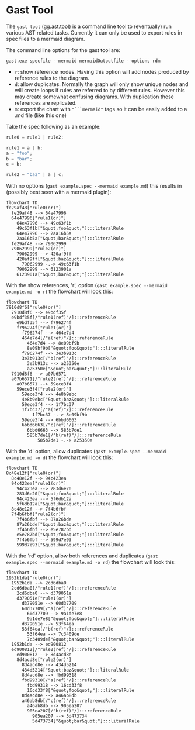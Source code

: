 # Gast Tool

The `gast tool` ([gg.ast.tool](../c_sharp/gg.ast.tool/Program.cs)) is a command line tool to (eventually) run various AST related tasks. Currently it can only be used to export rules in spec files to a mermaid diagram.

The command line options for the gast tool are:

`gast.exe specfile --mermaid mermaidOutputfile --options rdm`

* `r`: show reference nodes. Having this option will add nodes produced by reference rules to the diagram.
* `d`: allow duplicates. Normally the graph will only show unique nodes and will create loops if rules  are referred to by different rules. However this may create somewhat confusing diagrams. With duplication these references are replicated.
* `m`: export the chart with `"```mermaid"` tags so it can be easily added to a .md file (like this one)

Take the spec following as an example:

```csharp
rule0 = rule1 | rule2;

rule1 = a | b;
a = "foo";
b = "bar";
c = b;

rule2 = "baz" | a | c;

```

With no options (`gast example.spec --mermaid example.md`) this results in (possibly best seen with a mermaid plugin):

```mermaid
flowchart TD
fe29af48["rule0(or)"]
  fe29af48 --> 64e47996
  64e47996["rule1(or)"]
    64e47996 --> 49c63f1b
    49c63f1b["&quot;foo&quot;"]:::literalRule
    64e47996 --> 2aa16b5a
    2aa16b5a["&quot;bar&quot;"]:::literalRule
  fe29af48 --> 79062999
  79062999["rule2(or)"]
    79062999 --> 420af9ff
    420af9ff["&quot;baz&quot;"]:::literalRule
      79062999 -.-> 49c63f1b
    79062999 --> 6123901a
    6123901a["&quot;bar&quot;"]:::literalRule
```

With the show references, 'r', option (`gast example.spec --mermaid example.md -o r`) the flowchart will look this: 

```mermaid
flowchart TD
7910d8f6["rule0(or)"]
  7910d8f6 --> e9bdf35f
  e9bdf35f[/"rule1(ref)"/]:::referenceRule
    e9bdf35f --> f796274f
    f796274f["rule1(or)"]
      f796274f --> 464e7d4
      464e7d4[/"a(ref)"/]:::referenceRule
        464e7d4 --> 8e09bf9b
        8e09bf9b["&quot;foo&quot;"]:::literalRule
      f796274f --> 3e3b913c
      3e3b913c[/"b(ref)"/]:::referenceRule
        3e3b913c --> a25350e
        a25350e["&quot;bar&quot;"]:::literalRule
  7910d8f6 --> a07b6571
  a07b6571[/"rule2(ref)"/]:::referenceRule
    a07b6571 --> 59ece3f4
    59ece3f4["rule2(or)"]
      59ece3f4 --> 4e8b9ebc
      4e8b9ebc["&quot;baz&quot;"]:::literalRule
      59ece3f4 --> 1f7bc37
      1f7bc37[/"a(ref)"/]:::referenceRule
          1f7bc37 -.-> 8e09bf9b
      59ece3f4 --> 6bbd6663
      6bbd6663[/"c(ref)"/]:::referenceRule
        6bbd6663 --> 585b7de1
        585b7de1[/"b(ref)"/]:::referenceRule
            585b7de1 -.-> a25350e
```

With the 'd' option, allow duplicates (`gast example.spec --mermaid example.md -o d`) the flowchart will look this: 

```mermaid
flowchart TD
8c48e12f["rule0(or)"]
  8c48e12f --> 94c423ea
  94c423ea["rule1(or)"]
    94c423ea --> 283d6e20
    283d6e20["&quot;foo&quot;"]:::literalRule
    94c423ea --> 5f6db12a
    5f6db12a["&quot;bar&quot;"]:::literalRule
  8c48e12f --> 7f4b6fbf
  7f4b6fbf["rule2(or)"]
    7f4b6fbf --> 87a26bde
    87a26bde["&quot;baz&quot;"]:::literalRule
    7f4b6fbf --> e5e787bd
    e5e787bd["&quot;foo&quot;"]:::literalRule
    7f4b6fbf --> 599d7e93
    599d7e93["&quot;bar&quot;"]:::literalRule
```

With the 'rd' option, allow both references and duplicates (`gast example.spec --mermaid example.md -o rd`) the flowchart will look this: 

```mermaid
flowchart TD
1952b1da["rule0(or)"]
  1952b1da --> 2cd6dba0
  2cd6dba0[/"rule1(ref)"/]:::referenceRule
    2cd6dba0 --> d379051e
    d379051e["rule1(or)"]
      d379051e --> 60d37709
      60d37709[/"a(ref)"/]:::referenceRule
        60d37709 --> 9a1de7e8
        9a1de7e8["&quot;foo&quot;"]:::literalRule
      d379051e --> 53f64ea
      53f64ea[/"b(ref)"/]:::referenceRule
        53f64ea --> 7c3409de
        7c3409de["&quot;bar&quot;"]:::literalRule
  1952b1da --> ed900812
  ed900812[/"rule2(ref)"/]:::referenceRule
    ed900812 --> 8d4acd8e
    8d4acd8e["rule2(or)"]
      8d4acd8e --> 434d5214
      434d5214["&quot;baz&quot;"]:::literalRule
      8d4acd8e --> fbd99318
      fbd99318[/"a(ref)"/]:::referenceRule
        fbd99318 --> 16cd33f8
        16cd33f8["&quot;foo&quot;"]:::literalRule
      8d4acd8e --> a46ab8db
      a46ab8db[/"c(ref)"/]:::referenceRule
        a46ab8db --> 905ea207
        905ea207[/"b(ref)"/]:::referenceRule
          905ea207 --> 5d473734
          5d473734["&quot;bar&quot;"]:::literalRule
```


